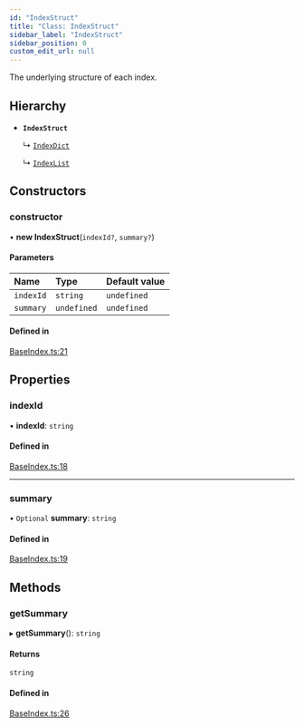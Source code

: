 ```yaml
---
id: "IndexStruct"
title: "Class: IndexStruct"
sidebar_label: "IndexStruct"
sidebar_position: 0
custom_edit_url: null
---
```


The underlying structure of each index.

## Hierarchy

- **`IndexStruct`**

  ↳ [`IndexDict`](IndexDict.md)

  ↳ [`IndexList`](IndexList.md)

## Constructors

### constructor

• **new IndexStruct**(`indexId?`, `summary?`)

#### Parameters

| Name | Type | Default value |
| :------ | :------ | :------ |
| `indexId` | `string` | `undefined` |
| `summary` | `undefined` | `undefined` |

#### Defined in

[BaseIndex.ts:21](https://github.com/run-llama/LlamaIndexTS/blob/f9f6dc6/packages/core/src/BaseIndex.ts#L21)

## Properties

### indexId

• **indexId**: `string`

#### Defined in

[BaseIndex.ts:18](https://github.com/run-llama/LlamaIndexTS/blob/f9f6dc6/packages/core/src/BaseIndex.ts#L18)

___

### summary

• `Optional` **summary**: `string`

#### Defined in

[BaseIndex.ts:19](https://github.com/run-llama/LlamaIndexTS/blob/f9f6dc6/packages/core/src/BaseIndex.ts#L19)

## Methods

### getSummary

▸ **getSummary**(): `string`

#### Returns

`string`

#### Defined in

[BaseIndex.ts:26](https://github.com/run-llama/LlamaIndexTS/blob/f9f6dc6/packages/core/src/BaseIndex.ts#L26)
